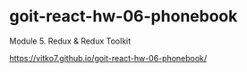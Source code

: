 # goit-react-hw-06-phonebook

Module 5. Redux &amp; Redux Toolkit

https://vitko7.github.io/goit-react-hw-06-phonebook/
